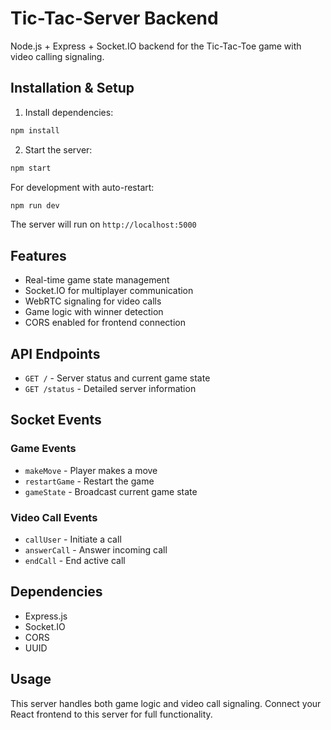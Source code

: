# Tic-Tac-Server Backend

Node.js + Express + Socket.IO backend for the Tic-Tac-Toe game with video calling signaling.

## Installation & Setup

1. Install dependencies:
```bash
npm install
```

2. Start the server:
```bash
npm start
```

For development with auto-restart:
```bash
npm run dev
```

The server will run on `http://localhost:5000`

## Features

- Real-time game state management
- Socket.IO for multiplayer communication
- WebRTC signaling for video calls
- Game logic with winner detection
- CORS enabled for frontend connection

## API Endpoints

- `GET /` - Server status and current game state
- `GET /status` - Detailed server information

## Socket Events

### Game Events
- `makeMove` - Player makes a move
- `restartGame` - Restart the game
- `gameState` - Broadcast current game state

### Video Call Events
- `callUser` - Initiate a call
- `answerCall` - Answer incoming call
- `endCall` - End active call

## Dependencies

- Express.js
- Socket.IO
- CORS
- UUID

## Usage

This server handles both game logic and video call signaling. Connect your React frontend to this server for full functionality.